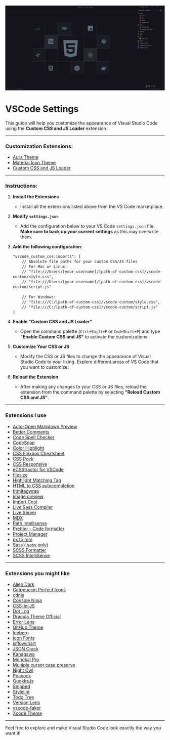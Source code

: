 ![screenshot.png](./images/screenshot.png)

# VSCode Settings

This guide will help you customize the appearance of Visual Studio Code using the **Custom CSS and JS Loader** extension.

---

### Customization Extensions:

- [Aura Theme](https://marketplace.visualstudio.com/items?itemName=DaltonMenezes.aura-theme)
- [Material Icon Theme](https://marketplace.visualstudio.com/items?itemName=PKief.material-icon-theme)
- [Custom CSS and JS Loader](https://marketplace.visualstudio.com/items?itemName=be5invis.vscode-custom-css)
  
---

### Instructions:

1. **Install the Extensions**
   - Install all the extensions listed above from the VS Code marketplace.

2. **Modify `settings.json`**
   - Add the configuration below to your VS Code `settings.json` file. **Make sure to back up your current settings** as this may overwrite them.

3. **Add the following configuration**:

    ```jsonc
    "vscode_custom_css.imports": [
        // Absolute file paths for your custom CSS/JS files
        // For Mac or Linux:
        // "file:///Users/[your-username]/[path-of-custom-css]/vscode-custom/style.css",
        // "file:///Users/[your-username]/[path-of-custom-css]/vscode-custom/script.js"

        // For Windows:
        // "file:///C:/[path-of-custom-css]/vscode-custom/style.css",
        // "file:///C:/[path-of-custom-css]/vscode-custom/script.js"
    ]
    ```

4. **Enable "Custom CSS and JS Loader"**
   - Open the command palette (`Ctrl+Shift+P` or `Cmd+Shift+P`) and type **"Enable Custom CSS and JS"** to activate the customizations.

5. **Customize Your CSS or JS**
   - Modify the CSS or JS files to change the appearance of Visual Studio Code to your liking. Explore different areas of VS Code that you want to customize.

6. **Reload the Extension**
   - After making any changes to your CSS or JS files, reload the extension from the command palette by selecting **"Reload Custom CSS and JS"**.
  
---

### Extensions I use

- [Auto-Open Markdown Preview](https://marketplace.visualstudio.com/items?itemName=hnw.vscode-auto-open-markdown-preview)
- [Better Comments](https://marketplace.visualstudio.com/items?itemName=aaron-bond.better-comments)
- [Code Spell Checker](https://marketplace.visualstudio.com/items?itemName=streetsidesoftware.code-spell-checker)
- [CodeSnap](https://marketplace.visualstudio.com/items?itemName=adpyke.codesnap)
- [Color Highlight](https://marketplace.visualstudio.com/items?itemName=naumovs.color-highlight)
- [CSS Flexbox Cheatsheet](https://marketplace.visualstudio.com/items?itemName=dzhavat.css-flexbox-cheatsheet)
- [CSS Peek](https://marketplace.visualstudio.com/items?itemName=pranaygp.vscode-css-peek)
- [CSS Responsive](https://marketplace.visualstudio.com/items?itemName=mrezechi3l.css-responsive)
- [eCSStractor for VSCode](https://marketplace.visualstudio.com/items?itemName=diz.ecsstractor-port)
- [filesize](https://marketplace.visualstudio.com/items?itemName=mkxml.vscode-filesize)
- [Highlight Matching Tag](https://marketplace.visualstudio.com/items?itemName=vincaslt.highlight-matching-tag)
- [HTML to CSS autocompletion](https://marketplace.visualstudio.com/items?itemName=solnurkarim.html-to-css-autocompletion)
- [htmltagwrap](https://marketplace.visualstudio.com/items?itemName=bradgashler.htmltagwrap)
- [Image preview](https://marketplace.visualstudio.com/items?itemName=kisstkondoros.vscode-gutter-preview)
- [Import Cost](https://marketplace.visualstudio.com/items?itemName=wix.vscode-import-cost)
- [Live Sass Compiler](https://marketplace.visualstudio.com/items?itemName=glenn2223.live-sass)
- [Live Server](https://marketplace.visualstudio.com/items?itemName=ritwickdey.LiveServer)
- [MDX](https://marketplace.visualstudio.com/items?itemName=unifiedjs.vscode-mdx)
- [Path Intellisense](https://marketplace.visualstudio.com/items?itemName=christian-kohler.path-intellisense)
- [Prettier - Code formatter](https://marketplace.visualstudio.com/items?itemName=esbenp.prettier-vscode)
- [Project Manager](https://marketplace.visualstudio.com/items?itemName=alefragnani.project-manager)
- [px to rem](https://marketplace.visualstudio.com/items?itemName=sainoba.px-to-rem)
- [Sass (.sass only)](https://marketplace.visualstudio.com/items?itemName=Syler.sass-indented)
- [SCSS Formatter](https://marketplace.visualstudio.com/items?itemName=sibiraj-s.vscode-scss-formatter)
- [SCSS IntelliSense](https://marketplace.visualstudio.com/items?itemName=mrmlnc.vscode-scss)

---

### Extensions you might like

- [Alien Dark](https://marketplace.visualstudio.com/items?itemName=tzero86.alien-dark)
- [Catppuccin Perfect Icons](https://marketplace.visualstudio.com/items?itemName=thang-nm.catppuccin-perfect-icons)
- [cdnjs](https://marketplace.visualstudio.com/items?itemName=JakeWilson.vscode-cdnjs)
- [Console Ninja](https://marketplace.visualstudio.com/items?itemName=WallabyJs.console-ninja)
- [CSS-in-JS](https://marketplace.visualstudio.com/items?itemName=paulmolluzzo.convert-css-in-js)
- [Dot Log](https://marketplace.visualstudio.com/items?itemName=jaluik.dot-log)
- [Dracula Theme Official](https://marketplace.visualstudio.com/items?itemName=dracula-theme.theme-dracula)
- [Error Lens](https://marketplace.visualstudio.com/items?itemName=usernamehw.errorlens)
- [GitHub Theme](https://marketplace.visualstudio.com/items?itemName=GitHub.github-vscode-theme)
- [Iceberg](https://marketplace.visualstudio.com/items?itemName=harg.iceberg)
- [Icon Fonts](https://marketplace.visualstudio.com/items?itemName=idleberg.icon-fonts)
- [jsflowchart](https://marketplace.visualstudio.com/items?itemName=MULU-github.jsflowchart)
- [JSON Crack](https://marketplace.visualstudio.com/items?itemName=AykutSarac.jsoncrack-vscode)
- [Kanagawa](https://marketplace.visualstudio.com/items?itemName=qufiwefefwoyn.kanagawa)
- [Monokai Pro](https://marketplace.visualstudio.com/items?itemName=monokai.theme-monokai-pro-vscode)
- [Multiple cursor case preserve](https://marketplace.visualstudio.com/items?itemName=Cardinal90.multi-cursor-case-preserve)
- [Night Owl](https://marketplace.visualstudio.com/items?itemName=sdras.night-owl)
- [Peacock](https://marketplace.visualstudio.com/items?itemName=marnix.peacock)
- [Quokka.js](https://marketplace.visualstudio.com/items?itemName=WallabyJs.quokka-vscode)
- [Snipped](https://marketplace.visualstudio.com/items?itemName=JeffersonLicet.snipped)
- [Stylelint](https://marketplace.visualstudio.com/items?itemName=stylelint.vscode-stylelint)
- [Todo Tree](https://marketplace.visualstudio.com/items?itemName=Gruntfuggly.todo-tree)
- [Version Lens](https://marketplace.visualstudio.com/items?itemName=pflannery.vscode-versionlens)
- [vscode-faker](https://marketplace.visualstudio.com/items?itemName=deerawan.vscode-faker)
- [Xcode Theme](https://marketplace.visualstudio.com/items?itemName=MateoCERQUETELLA.xcode-12-theme)

---

Feel free to explore and make Visual Studio Code look exactly the way you want it!
